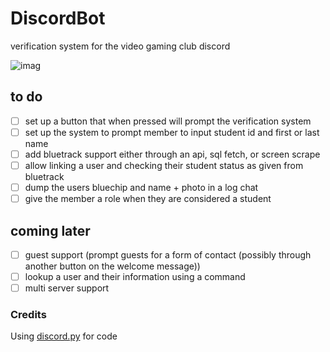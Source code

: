 # DiscordBot
verification system for the video gaming club discord

![imag](https://cdn.discordapp.com/attachments/1006411318028402708/1016509232713043968/dark_background_banner_vinyl_res.png)

## to do
- [ ] set up a button that when pressed will prompt the verification system
- [ ] set up the system to prompt member to input student id and first or last name
- [ ] add bluetrack support either through an api, sql fetch, or screen scrape
- [ ] allow linking a user and checking their student status as given from bluetrack
- [ ] dump the users bluechip and name + photo in a log chat
- [ ] give the member a role when they are considered a student

## coming later
- [ ] guest support (prompt guests for a form of contact (possibly through another button on the welcome message))
- [ ] lookup a user and their information using a command
- [ ] multi server support

### Credits
Using [discord.py](https://discordpy.readthedocs.io/en/stable/) for code

